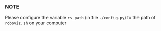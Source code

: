 ### NOTE
Please configure the variable `rv_path` (in file `./config.py`)
to the path of `roboviz.sh` on your computer
